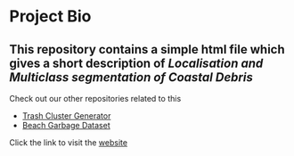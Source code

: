# Project Bio
## This repository contains a simple html file which gives a short description of _Localisation and Multiclass segmentation of Coastal Debris_

Check out our other repositories related to this
* [Trash Cluster Generator](https://github.com/Vignesh-Desmond/trash-cluster-generator)
* [Beach Garbage Dataset](https://github.com/SrihariM1809/beach-garbage-dataset)

Click the link to visit the [website](https://splion-360.github.io/Drone-Project/)
